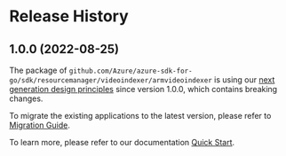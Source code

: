 # Release History

## 1.0.0 (2022-08-25)

The package of `github.com/Azure/azure-sdk-for-go/sdk/resourcemanager/videoindexer/armvideoindexer` is using our [next generation design principles](https://azure.github.io/azure-sdk/general_introduction.html) since version 1.0.0, which contains breaking changes.

To migrate the existing applications to the latest version, please refer to [Migration Guide](https://aka.ms/azsdk/go/mgmt/migration).

To learn more, please refer to our documentation [Quick Start](https://aka.ms/azsdk/go/mgmt).